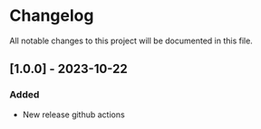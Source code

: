 # Changelog

All notable changes to this project will be documented in this file.

## [1.0.0] - 2023-10-22

### Added
- New release github actions
